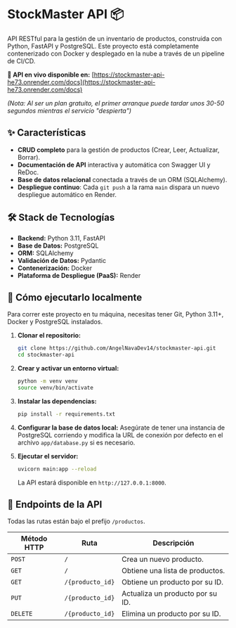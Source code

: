     
# StockMaster API 📦

API RESTful para la gestión de un inventario de productos, construida con Python, FastAPI y PostgreSQL. Este proyecto está completamente contenerizado con Docker y desplegado en la nube a través de un pipeline de CI/CD.

**🚀 API en vivo disponible en:** [https://stockmaster-api-he73.onrender.com/docs](https://stockmaster-api-he73.onrender.com/docs)

*(Nota: Al ser un plan gratuito, el primer arranque puede tardar unos 30-50 segundos mientras el servicio "despierta")*

## ✨ Características

*   **CRUD completo** para la gestión de productos (Crear, Leer, Actualizar, Borrar).
*   **Documentación de API** interactiva y automática con Swagger UI y ReDoc.
*   **Base de datos relacional** conectada a través de un ORM (SQLAlchemy).
*   **Despliegue continuo**: Cada `git push` a la rama `main` dispara un nuevo despliegue automático en Render.

## 🛠️ Stack de Tecnologías

*   **Backend:** Python 3.11, FastAPI
*   **Base de Datos:** PostgreSQL
*   **ORM:** SQLAlchemy
*   **Validación de Datos:** Pydantic
*   **Contenerización:** Docker
*   **Plataforma de Despliegue (PaaS):** Render

## 🏁 Cómo ejecutarlo localmente

Para correr este proyecto en tu máquina, necesitas tener Git, Python 3.11+, Docker y PostgreSQL instalados.

1.  **Clonar el repositorio:**
    ```bash
    git clone https://github.com/AngelNavaDev14/stockmaster-api.git
    cd stockmaster-api
    ```
2.  **Crear y activar un entorno virtual:**
    ```bash
    python -m venv venv
    source venv/bin/activate
    ```
3.  **Instalar las dependencias:**
    ```bash
    pip install -r requirements.txt
    ```
4.  **Configurar la base de datos local:**
    Asegúrate de tener una instancia de PostgreSQL corriendo y modifica la URL de conexión por defecto en el archivo `app/database.py` si es necesario.

5.  **Ejecutar el servidor:**
    ```bash
    uvicorn main:app --reload
    ```
    La API estará disponible en `http://127.0.0.1:8000`.

## 📄 Endpoints de la API

Todas las rutas están bajo el prefijo `/productos`.

| Método HTTP | Ruta                        | Descripción                       |
|-------------|-----------------------------|-----------------------------------|
| `POST`      | `/`                         | Crea un nuevo producto.           |
| `GET`       | `/`                         | Obtiene una lista de productos.   |
| `GET`       | `/{producto_id}`            | Obtiene un producto por su ID.    |
| `PUT`       | `/{producto_id}`            | Actualiza un producto por su ID.  |
| `DELETE`    | `/{producto_id}`            | Elimina un producto por su ID.    |

